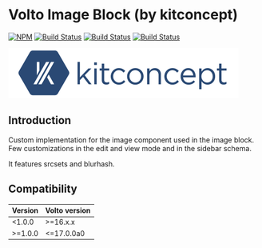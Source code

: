 # Volto Image Block (by kitconcept)

[![NPM](https://img.shields.io/npm/v/@kitconcept/volto-image-block.svg)](https://www.npmjs.com/package/@kitconcept/volto-image-block)
[![Build Status](https://github.com/kitconcept/volto-image-block/actions/workflows/code.yml/badge.svg)](https://github.com/kitconcept/volto-image-block/actions)
[![Build Status](https://github.com/kitconcept/volto-image-block/actions/workflows/unit.yml/badge.svg)](https://github.com/kitconcept/volto-image-block/actions)
[![Build Status](https://github.com/kitconcept/volto-image-block/actions/workflows/acceptance.yml/badge.svg)](https://github.com/kitconcept/volto-image-block/actions)

![kitconcept GmbH](https://raw.githubusercontent.com/kitconcept/volto-form-builder/master/kitconcept.png)

## Introduction

Custom implementation for the image component used in the image block. Few customizations in the edit and view mode and in the sidebar schema.

It features srcsets and blurhash.

## Compatibility

|Version   |Volto version |
|----------|--------------|
|<1.0.0    |>=16.x.x      |
|>=1.0.0   |<=17.0.0a0    |
